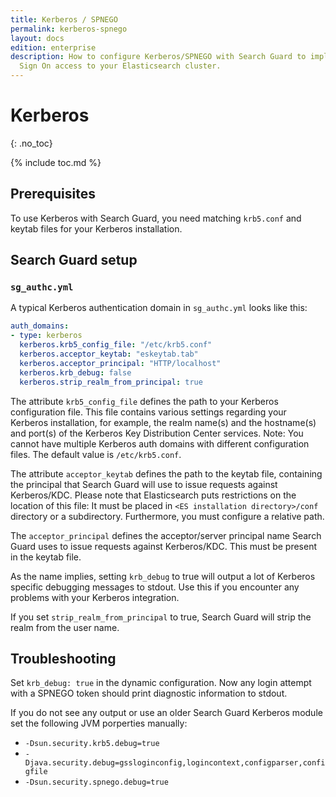 ```yaml
---
title: Kerberos / SPNEGO
permalink: kerberos-spnego
layout: docs
edition: enterprise
description: How to configure Kerberos/SPNEGO with Search Guard to implement Single
  Sign On access to your Elasticsearch cluster.
---
```

<!---
Copyright 2022 floragunn GmbH
-->

# Kerberos
{: .no_toc}

{% include toc.md %}

## Prerequisites

To use Kerberos with Search Guard, you need matching `krb5.conf` and keytab files for your Kerberos installation. 

## Search Guard setup

### `sg_authc.yml`

A typical Kerberos authentication domain in `sg_authc.yml` looks like this:

```yaml
auth_domains:
- type: kerberos
  kerberos.krb5_config_file: "/etc/krb5.conf"
  kerberos.acceptor_keytab: "eskeytab.tab"
  kerberos.acceptor_principal: "HTTP/localhost"
  kerberos.krb_debug: false
  kerberos.strip_realm_from_principal: true
```

The attribute `krb5_config_file` defines the path to your Kerberos configuration file. This file contains various settings regarding your Kerberos installation, for example, the realm name(s) and the hostname(s) and port(s) of the Kerberos Key Distribution Center services. Note: You cannot have multiple Kerberos auth domains with different configuration files. The default value is `/etc/krb5.conf`. 

The attribute `acceptor_keytab`  defines the path to the keytab file, containing the principal that Search Guard will use to issue requests against Kerberos/KDC. Please note that Elasticsearch puts restrictions on the location of this file: It must be placed in `<ES installation directory>/conf` directory or a subdirectory. Furthermore, you must configure a relative path.

The `acceptor_principal` defines the acceptor/server principal name Search Guard uses to issue requests against Kerberos/KDC. This must be present in the keytab file.

As the name implies, setting `krb_debug` to true will output a lot of Kerberos specific debugging messages to stdout. Use this if you encounter any problems with your Kerberos integration.

If you set `strip_realm_from_principal` to true, Search Guard will strip the realm from the user name.

## Troubleshooting

Set `krb_debug: true` in the dynamic configuration. Now any login attempt with a SPNEGO token should print diagnostic information to stdout.

If you do not see any output or use an older Search Guard Kerberos module set the following JVM porperties manually:

* `-Dsun.security.krb5.debug=true`
* `-Djava.security.debug=gssloginconfig,logincontext,configparser,configfile`
* `-Dsun.security.spnego.debug=true`